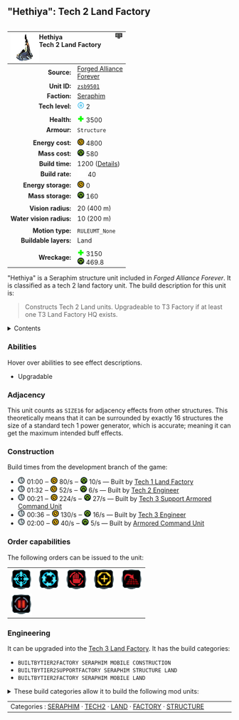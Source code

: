 "Hethiya": Tech 2 Land Factory
----
<table align="right">
    <thead>
        <tr>
            <th align="left" colspan="2">
                <img align="left" src="icons/units/ZSB9501_icon.png" title="Hethiya unit icon" /><img align="right" src="icons/strategicicons/icon_factory2_land_rest.png" title="icon_factory2_land" />Hethiya<br />Tech 2 Land Factory
            </th>
        </tr>
    </thead>
    <tbody>
        <tr>
            <td align="right"><strong>Source:</strong></td>
            <td><a href="Forged Alliance Forever">Forged Alliance<br />Forever</a></td>
        </tr>
        <tr>
            <td align="right"><strong>Unit ID:</strong></td>
            <td><a href="https://github.com/FAForever/fa/D:/faf-development/fa/units/ZSB9501/ZSB9501_unit.bp"><code>zsb9501</code></a></td>
        </tr>
        <tr>
            <td align="right"><strong>Faction:</strong></td>
            <td><a href="_categories.SERAPHIM">Seraphim</a></td>
        </tr>
        <tr>
            <td align="right"><strong>Tech level:</strong></td>
            <td><img src="icons/T2.png" title="Tech 2" /> 2</td>
        </tr>
        <tr><td align="center" colspan="2"></td></tr>
        <tr>
            <td align="right"><strong>Health:</strong></td>
            <td><img src="icons/health.png" title="Health" /> 3500</td>
        </tr>
        <tr>
            <td align="right"><strong>Armour:</strong></td>
            <td><code>Structure</code></td>
        </tr>
        <tr><td align="center" colspan="2"></td></tr>
        <tr>
            <td align="right"><strong>Energy cost:</strong></td>
            <td><img src="icons/energy.png" title="Energy" /> 4800</td>
        </tr>
        <tr>
            <td align="right"><strong>Mass cost:</strong></td>
            <td><img src="icons/mass.png" title="Mass" /> 580</td>
        </tr>
        <tr>
            <td align="right"><strong>Build time:</strong></td>
            <td>1200 (<a href="#construction">Details</a>)</td>
        </tr>
        <tr>
            <td align="right"><strong>Build rate:</strong></td>
            <td><img src="icons/build.png" title="Build" /> 40</td>
        </tr>
        <tr>
            <td align="right"><strong>Energy storage:</strong></td>
            <td><img src="icons/energy.png" title="Energy" /> 0</td>
        </tr>
        <tr>
            <td align="right"><strong>Mass storage:</strong></td>
            <td><img src="icons/mass.png" title="Mass" /> 160</td>
        </tr>
        <tr><td align="center" colspan="2"></td></tr>
        <tr>
            <td align="right"><strong>Vision radius:</strong></td>
            <td> <span title="0.40 km, 0.25 mi">20 (400 m)</span></td>
        </tr>
        <tr>
            <td align="right"><strong>Water vision radius:</strong></td>
            <td> <span title="0.20 km, 0.12 mi">10 (200 m)</span></td>
        </tr>
        <tr><td align="center" colspan="2"></td></tr>
        <tr>
            <td align="right"><strong>Motion type:</strong></td>
            <td><code>RULEUMT_None</code></td>
        </tr>
        <tr>
            <td align="right"><strong>Buildable layers:</strong></td>
            <td>Land</td>
        </tr>
        <tr><td align="center" colspan="2"></td></tr>
        <tr>
            <td align="right"><strong>Wreckage:</strong></td>
            <td><img src="icons/health.png" title="Health" /> 3150<br /><img src="icons/mass.png" title="Mass" /> 469.8</td>
        </tr>
    </tbody>
</table>

"Hethiya" is a Seraphim structure unit included in *Forged Alliance Forever*.
It is classified as a tech 2 land factory unit.
The build description for this unit is:

<blockquote>Constructs Tech 2 Land units. Upgradeable to T3 Factory if at least one T3 Land Factory HQ exists.</blockquote>

<details>
<summary>Contents</summary>

1. – <a href="#abilities">Abilities</a>
2. – <a href="#adjacency">Adjacency</a>
3. – <a href="#construction">Construction</a>
4. – <a href="#order-capabilities">Order capabilities</a>
5. – <a href="#engineering">Engineering</a>
</details>

### Abilities
Hover over abilities to see effect descriptions.

* <span title="Can build a unit to replace itself">Upgradable</span>

### Adjacency
This unit counts as `SIZE16` for adjacency effects from other structures. This theoretically means that it can be surrounded by exactly 16 structures the size of a standard tech 1 power generator, which is accurate; meaning it can get the maximum intended buff effects. 

### Construction
Build times from the development branch of the game:
* <img src="icons/time.png" title="Time" /> 01:00 ‒ <img src="icons/energy.png" title="Energy" /> 80/s ‒ <img src="icons/mass.png" title="Mass" /> 10/s — Built by <a href="XSB0101">Tech 1 Land Factory</a>
* <img src="icons/time.png" title="Time" /> 01:32 ‒ <img src="icons/energy.png" title="Energy" /> 52/s ‒ <img src="icons/mass.png" title="Mass" /> 6/s — Built by <a href="XSL0208">Tech 2 Engineer</a>
* <img src="icons/time.png" title="Time" /> 00:21 ‒ <img src="icons/energy.png" title="Energy" /> 224/s ‒ <img src="icons/mass.png" title="Mass" /> 27/s — Built by <a href="XSL0301">Tech 3 Support Armored Command Unit</a>
* <img src="icons/time.png" title="Time" /> 00:36 ‒ <img src="icons/energy.png" title="Energy" /> 130/s ‒ <img src="icons/mass.png" title="Mass" /> 16/s — Built by <a href="XSL0309">Tech 3 Engineer</a>
* <img src="icons/time.png" title="Time" /> 02:00 ‒ <img src="icons/energy.png" title="Energy" /> 40/s ‒ <img src="icons/mass.png" title="Mass" /> 5/s — Built by <a href="XSL0001">Armored Command Unit</a>

### Order capabilities
The following orders can be issued to the unit:
<table>
<td><img float="left" src="icons/orders/move.png" title="Move" /></td>
<td><img float="left" src="icons/orders/patrol.png" title="Patrol" /></td>
<td><img float="left" src="icons/orders/stop.png" title="Stop" /></td>
<td><img float="left" src="icons/orders/guard.png" title="Assist" /></td>
<td><img float="left" src="icons/orders/stand-ground.png" title="Fire State" /></td>
<tr>
<td><img float="left" src="icons/orders/pause.png" title="Pause Construction
Pause/unpause current construction order" /></td>
</table>

### Engineering
It can be upgraded into the <a href="ZSB9601">Tech 3 Land Factory</a>.
It has the build categories:
* <code>BUILTBYTIER2FACTORY SERAPHIM MOBILE CONSTRUCTION</code>
* <code>BUILTBYTIER2SUPPORTFACTORY SERAPHIM STRUCTURE LAND</code>
* <code>BUILTBYTIER2FACTORY SERAPHIM MOBILE LAND</code>


<details>
<summary>These build categories allow it to build the following mod units:

</summary>

<table>
    <tr>
        <td><img src="icons/T1.png" title="T1" /></td>
        <td><a href="XSL0105"><img src="icons/units/XSL0105_icon.png" title="Tech 1 Engineer" width="64px" /></a></td>
        <td><a href="XSL0101"><img src="icons/units/XSL0101_icon.png" title="Tech 1 Combat Scout" width="64px" /></a></td>
        <td><a href="XSL0201"><img src="icons/units/XSL0201_icon.png" title="Tech 1 Medium Tank" width="64px" /></a></td>
        <td><a href="XSL0104"><img src="icons/units/XSL0104_icon.png" title="Tech 1 Mobile Anti-Air Gun" width="64px" /></a></td>
        <td><a href="XSL0103"><img src="icons/units/XSL0103_icon.png" title="Tech 1 Mobile Light Artillery" width="64px" /></a></td>
    </tr>
    <tr>
        <td><img src="icons/T2.png" title="T2" /></td>
        <td><a href="XSL0208"><img src="icons/units/XSL0208_icon.png" title="Tech 2 Engineer" width="64px" /></a></td>
        <td><a href="XSL0202"><img src="icons/units/XSL0202_icon.png" title="Tech 2 Assault Bot" width="64px" /></a></td>
        <td><a href="XSL0203"><img src="icons/units/XSL0203_icon.png" title="Tech 2 Hover Tank" width="64px" /></a></td>
        <td><a href="XSL0205"><img src="icons/units/XSL0205_icon.png" title="Tech 2 Mobile Anti-Air Cannon" width="64px" /></a></td>
        <td><a href="XSL0111"><img src="icons/units/XSL0111_icon.png" title="Tech 2 Mobile Missile Launcher" width="64px" /></a></td>
    </tr>
</table>

</details>


<table align="center">
<td width="1215px">Categories : 
<a href="_categories.SERAPHIM">SERAPHIM</a> · 
<a href="_categories.TECH2">TECH2</a> · 
<a href="_categories.LAND">LAND</a> · 
<a href="_categories.FACTORY">FACTORY</a> · 
<a href="_categories.STRUCTURE">STRUCTURE</a></td>
</table>
